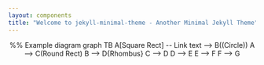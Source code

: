 ```yaml
---
layout: components
title: "Welcome to jekyll-minimal-theme - Another Minimal Jekyll Theme"
---
```


<center>
    <div class="mermaid">
        %% Example diagram
        graph TB
            A[Square Rect] -- Link text --> B((Circle))
            A --> C(Round Rect)
            B --> D{Rhombus}
            C --> D
            D --> E
            E --> F
            F --> G
    </div>
</center>